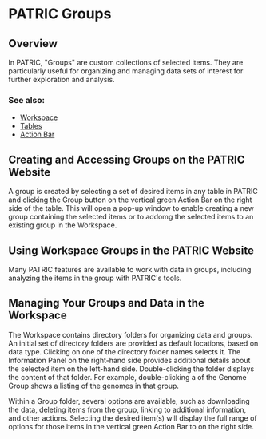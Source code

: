 # PATRIC Groups

## Overview
In PATRIC, "Groups" are custom collections of selected items. They are particularly useful for organizing and managing data sets of interest for further exploration and analysis.

### See also:
  * [Workspace](./workspace.html)
  * [Tables](./tables.html)
  * [Action Bar](./action_bar.html)

## Creating and Accessing Groups on the PATRIC Website
A group is created by selecting a set of desired items in any table in PATRIC and clicking the Group button on the vertical green Action Bar on the right side of the table. This will open a pop-up window to enable creating a new group containing the selected items or to addomg the selected items to an existing group in the Workspace.


## Using Workspace Groups in the PATRIC Website
Many PATRIC features are available to work with data in groups, including analyzing the items in the group with PATRIC's tools.

## Managing Your Groups and Data in the Workspace
The Workspace contains directory folders for organizing data and groups. An initial set of directory folders are provided as default locations, based on data type. Clicking on one of the directory folder names selects it. The Information Panel on the right-hand side provides additional details about the selected item on the left-hand side. Double-clicking the folder displays the content of that folder.  For example, double-clicking a of the Genome Group shows a listing of the genomes in that group. 

Within a Group folder, several options are available, such as downloading the data, deleting items from the group, linking to additional information, and other actions. Selecting the desired item(s) will display the full range of options for those items in the vertical green Action Bar to on the right side.
